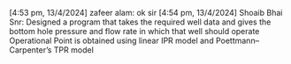 [4:53 pm, 13/4/2024] zafeer alam: ok sir
[4:54 pm, 13/4/2024] Shoaib Bhai Snr: Designed a program that takes the required well data and gives the bottom hole pressure and flow rate in which that well should operate Operational Point is obtained using linear IPR model and Poettmann–Carpenter’s TPR model

